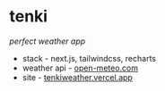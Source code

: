 # tenki

*perfect weather app*

- stack - next.js, tailwindcss, recharts
- weather api - [open-meteo.com](https://open-meteo.com)
- site - [tenkiweather.vercel.app](https://tenkiweather.vercel.app)